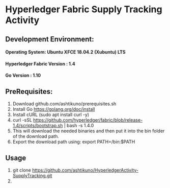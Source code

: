 # Hyperledger Fabric Supply Tracking Activity

## Development Environment:
#### Operating System: Ubuntu XFCE 18.04.2 (Xubuntu) LTS
#### Hyperledger Fabric Version : 1.4
#### Go Version : 1.10

## PreRequisites:
1. Download github.com/ashtikuno/prerequisites.sh
2. Install Go https://golang.org/doc/install
3. Install cURL (sudo apt install curl -y)
4. curl -sSL https://github.com/hyperledger/fabric/blob/release-1.4/scripts/bootstrap.sh | bash -s 1.4.0
5. This will download the needed binaries and then put it into the bin folder of the download path.
6. Export the download path using: export PATH=<path to download location>/bin:$PATH

## Usage
1. git clone https://github.com/ashtikuno/HyperledgerActivity-SupplyTracking.git
2. 
